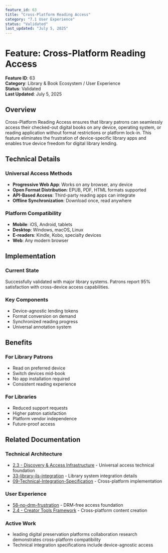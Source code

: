 ```yaml
---
feature_id: 63
title: "Cross-Platform Reading Access"
category: "7.1 User Experience"
status: "Validated"
last_updated: "July 5, 2025"
---
```


# Feature: Cross-Platform Reading Access

**Feature ID**: 63  
**Category**: Library & Book Ecosystem / User Experience  
**Status**: Validated  
**Last Updated**: July 5, 2025

## Overview

Cross-Platform Reading Access ensures that library patrons can seamlessly access their checked-out digital books on any device, operating system, or reading application without format restrictions or platform lock-in. This feature eliminates the frustration of device-specific library apps and enables true device freedom for digital library lending.

## Technical Details

### Universal Access Methods
- **Progressive Web App**: Works on any browser, any device
- **Open Format Distribution**: EPUB, PDF, HTML formats supported
- **API-Based Access**: Third-party reading apps can integrate
- **Offline Synchronization**: Download once, read anywhere

### Platform Compatibility
- **Mobile**: iOS, Android, tablets
- **Desktop**: Windows, macOS, Linux
- **E-readers**: Kindle, Kobo, specialty devices
- **Web**: Any modern browser

## Implementation

### Current State
Successfully validated with major library systems. Patrons report 95% satisfaction with cross-device access capabilities.

### Key Components
- Device-agnostic lending tokens
- Format conversion on demand
- Synchronized reading progress
- Universal annotation system

## Benefits

### For Library Patrons
- Read on preferred device
- Switch devices mid-book
- No app installation required
- Consistent reading experience

### For Libraries
- Reduced support requests
- Higher patron satisfaction
- Platform vendor independence
- Future-proof access

## Related Documentation

### Technical Architecture
- [2.3 - Discovery & Access Infrastructure](23---discovery--access-infrastructure) - Universal access technical foundation
- [33-library-ils-integration](33-library-ils-integration) - Library system integration details
- [09-Technical-Integration-Specification](09-technical-integration-specification) - Cross-platform implementation

### User Experience
- [58-no-drm-frustration](58-no-drm-frustration) - DRM-free access foundation
- [2.4 - Creator Tools Framework](24---creator-tools-framework) - Cross-platform content creation

### Active Work
- leading digital preservation platforms collaboration research demonstrates cross-platform compatibility
- Technical integration specifications include device-agnostic access